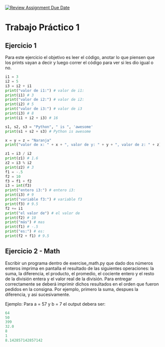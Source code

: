 [![Review Assignment Due Date](https://classroom.github.com/assets/deadline-readme-button-22041afd0340ce965d47ae6ef1cefeee28c7c493a6346c4f15d667ab976d596c.svg)](https://classroom.github.com/a/nYqVF7Kz)
# Trabajo Práctico 1

## Ejercicio 1

Para este ejercicio el objetivo es leer el código, anotar lo que piensen que los prints vayan a decir y luego correr el código para ver si les dio igual o no.

```python
i1 = 3
i2 = 5
i3 = i2 + i1
print("valor de i1:") # valor de i1: 
print(i1) # 3
print("valor de i2:") # valor de i2: 
print(i2) # 5
print("valor de i3:") # valor de i3
print(i3) # 8
print(i1 + i2 + i3) # 16

s1, s2, s3 = "Python", " is ", 'awesome'
print(s1 + s2 + s3) # Python is awesome

x = y = z = "Naranja"
print("valor de x: " + x + ", valor de y: " + y + ", valor de z: " + z) # valor de x: naranja, valor de y: Naranja, valor de z: Naranja

z1 = i3 / i2
print(z1) # 1.6
z2 = i3 % i2
print(z2) # 3
f1 = -.5
f2 = 10
f3 = f1 + f2
i3 = int(f3) 
print("entero i3:") # entero i3:
print(i3) # 9
print("variable f3:") # variable f3
print(f3) # 9.5
f2 += i1
print("el valor de") # el valor de
print(f2) # 10
print("más") # mas
print(f1) # -.5
print("es:") # es:
print(f2 + f1) # 9.5

```

## Ejercicio 2 - Math

Escribir un programa dentro de exercise_math.py que dado dos números enteros imprima en pantalla el resultado de las siguientes operaciones: la suma, la diferencia, el producto, el promedio, el cociente entero y el resto de la división entera y el valor real de la división. Para entregar correctamente se deberá imprimir dichos resultados en el orden que fueron pedidos en la consigna. Por ejemplo, primero la suma, despues la diferencia, y asi sucesivamente.

Ejemplo: Para a = 57 y b = 7 el output debera ser:

```python
64
50
399
32.0
8
1
8.142857142857142
```


